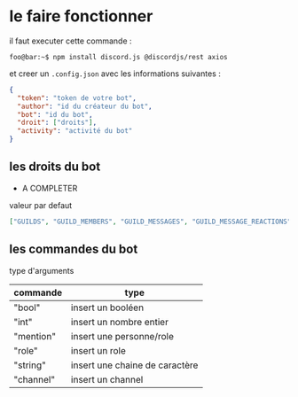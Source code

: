 # le faire fonctionner

il faut executer cette commande :

```console
foo@bar:~$ npm install discord.js @discordjs/rest axios
```

et creer un `.config.json` avec les informations suivantes :

```json
{
  "token": "token de votre bot",
  "author": "id du créateur du bot",
  "bot": "id du bot",
  "droit": ["droits"],
  "activity": "activité du bot"
}
```

## les droits du bot

- A COMPLETER

valeur par defaut

```json
["GUILDS", "GUILD_MEMBERS", "GUILD_MESSAGES", "GUILD_MESSAGE_REACTIONS"]
```

## les commandes du bot

type d'arguments

| commande | type |
|----------|------|
|"bool"|insert un booléen|
|"int"|insert un nombre entier|
|"mention"|insert une personne/role|
|"role"|insert un role|
|"string"|insert une chaine de caractère|
|"channel"|insert un channel|

